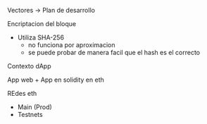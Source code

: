 Vectores -> Plan de desarrollo 



Encriptacion del bloque
- Utiliza SHA-256
	- no funciona por aproximacion
	- se puede probar de manera facil que el hash es el correcto






Contexto dApp

App web +  App en solidity en eth

REdes eth
- Main (Prod)
- Testnets